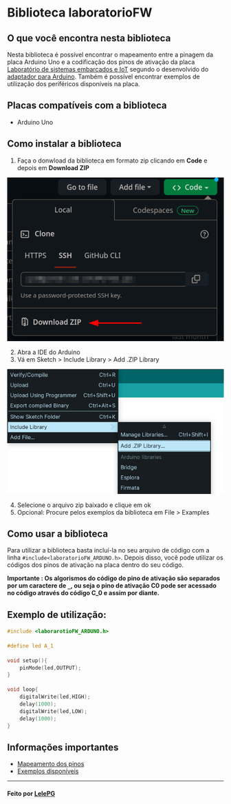 # Biblioteca laboratorioFW

## O que você encontra nesta biblioteca

Nesta biblioteca é possível encontrar o mapeamento entre a pinagem da placa Arduino Uno e a codificação dos pinos de ativação da placa [Laboratório de sistemas embarcados e IoT](https://github.com/Franzininho/laboratorio-SEIoT-Franzininho-Wifi) segundo o desenvolvido do [adaptador para Arduino](https://github.com/Franzininho/laboratorio-SEIoT-adaptador-arduino). Também é possível encontrar exemplos de utilização dos periféricos disponíveis na placa.

## Placas compatíveis com a biblioteca

-   Arduino Uno

## Como instalar a biblioteca

1. Faça o donwload da biblioteca em formato zip clicando em **Code** e depois em **Download ZIP**

![](./imagens/download_zip.png)

2. Abra a IDE do Arduino
3. Vá em Sketch > Include Library > Add .ZIP Library

![](./imagens/add_zip.png)

4. Selecione o arquivo zip baixado e clique em ok
5. Opcional: Procure pelos exemplos da biblioteca em File > Examples

## Como usar a biblioteca

Para utilizar a biblioteca basta incluí-la no seu arquivo de código com a linha `#include<laboratorioFW_ARDUNO.h>`. Depois disso, você pode utilizar os códigos dos pinos de ativação na placa dentro do seu código.

**Importante : Os algorismos do código do pino de ativação são separados por um caractere de `_`, ou seja o pino de ativação C0 pode ser acessado no código através do código C_0 e assim por diante.**

## Exemplo de utilização:

```c
#include <laborarotioFW_ARDUNO.h>

#define led A_1

void setup(){
    pinMode(led,OUTPUT);
}

void loop{
    digitalWrite(led,HIGH);
    delay(1000);
    digitalWrite(led,LOW);
    delay(1000);
}
```

## Informações importantes

-   [Mapeamento dos pinos](./informacoes/mapeamento.md)
-   [Exemplos disponíveis](./informacoes/exemplos.md)

---

#### Feito por [LelePG](https://github.com/LelePG)
